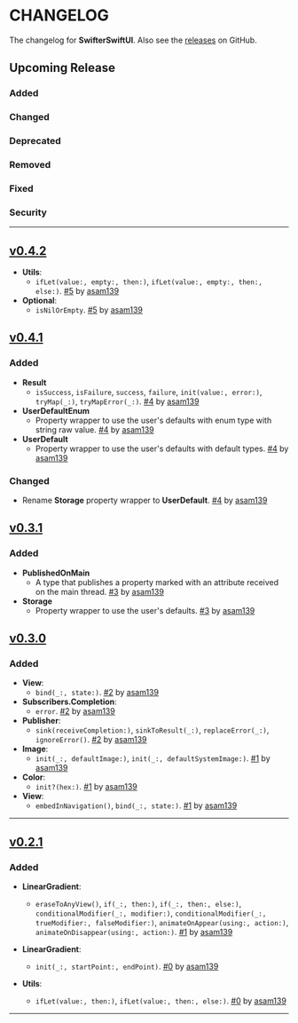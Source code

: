 # CHANGELOG

The changelog for **SwifterSwiftUI**. Also see the [releases](https://github.com/asam139/SwifterSwiftUI/releases) on GitHub.

## Upcoming Release

### Added

### Changed

### Deprecated

### Removed

### Fixed

### Security

---

## [v0.4.2](https://github.com/asam139/SwifterSwiftUI/releases/tag/0.4.2)

- **Utils**:
    - `ifLet(value:, empty:, then:)`, `ifLet(value:, empty:, then:, else:)`.  [#5](https://github.com/asam139/Steps/pull/5) by [asam139](https://github.com/asam139)
- **Optional**:
    - `isNilOrEmpty`.  [#5](https://github.com/asam139/Steps/pull/5) by [asam139](https://github.com/asam139)

## [v0.4.1](https://github.com/asam139/SwifterSwiftUI/releases/tag/0.4.1)

### Added
- **Result**
    -  `isSuccess`,  `isFailure`,  `success`,  `failure`,   `init(value:, error:)`,  `tryMap(_:)`,  `tryMapError(_:)`. [#4](https://github.com/asam139/Steps/pull/4) by [asam139](https://github.com/asam139) 
- **UserDefaultEnum**
    - Property wrapper to use the user's defaults with enum type with string raw value. [#4](https://github.com/asam139/Steps/pull/4) by [asam139](https://github.com/asam139) 
- **UserDefault**
    - Property wrapper to use the user's defaults with default types. [#4](https://github.com/asam139/Steps/pull/4) by [asam139](https://github.com/asam139) 

### Changed
- Rename **Storage** property wrapper to **UserDefault**. [#4](https://github.com/asam139/Steps/pull/4) by [asam139](https://github.com/asam139) 

## [v0.3.1](https://github.com/asam139/SwifterSwiftUI/releases/tag/0.3.1)

### Added

- **PublishedOnMain**
    - A type that publishes a property marked with an attribute received on the main thread.  [#3](https://github.com/asam139/Steps/pull/3) by [asam139](https://github.com/asam139) 
- **Storage**
    - Property wrapper to use the user's defaults. [#3](https://github.com/asam139/Steps/pull/3) by [asam139](https://github.com/asam139) 
    
## [v0.3.0](https://github.com/asam139/SwifterSwiftUI/releases/tag/0.3.0)

### Added

- **View**:
    - `bind(_:, state:)`.  [#2](https://github.com/asam139/Steps/pull/2) by [asam139](https://github.com/asam139) 
- **Subscribers.Completion**:
    - `error`.  [#2](https://github.com/asam139/Steps/pull/2) by [asam139](https://github.com/asam139) 
- **Publisher**:
    - `sink(receiveCompletion:)`, `sinkToResult(_:)`, `replaceError(_:)`, `ignoreError()`.  [#2](https://github.com/asam139/Steps/pull/2) by [asam139](https://github.com/asam139) 
- **Image**:
    - `init(_:, defaultImage:)`,  `init(_:, defaultSystemImage:)`.  [#1](https://github.com/asam139/Steps/pull/1) by [asam139](https://github.com/asam139)
- **Color**: 
    - `init?(hex:)`. [#1](https://github.com/asam139/Steps/pull/1) by [asam139](https://github.com/asam139)
- **View**:
    - `embedInNavigation()`, `bind(_:, state:)`.  [#1](https://github.com/asam139/Steps/pull/1) by [asam139](https://github.com/asam139) 

---

## [v0.2.1](https://github.com/asam139/SwifterSwiftUI/releases/tag/0.2.1)

### Added
- **LinearGradient**:
    - `eraseToAnyView()`, `if(_:, then:)`, `if(_:, then:, else:)`, `conditionalModifier(_:, modifier:)`, `conditionalModifier(_:, trueModifier:, falseModifier:)`, `animateOnAppear(using:, action:)`, `animateOnDisappear(using:, action:)`.  [#1](https://github.com/asam139/Steps/pull/1) by [asam139](https://github.com/asam139)

- **LinearGradient**:
    - `init(_:, startPoint:, endPoint)`.  [#0](https://github.com/asam139/Steps/pull/0) by [asam139](https://github.com/asam139)

- **Utils**:
    - `ifLet(value:, then:)`, `ifLet(value:, then:, else:)`.  [#0](https://github.com/asam139/Steps/pull/0) by [asam139](https://github.com/asam139)

---
